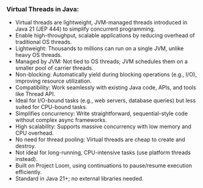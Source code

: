 ### Virtual Threads in Java:
- Virtual threads are lightweight, JVM-managed threads introduced in Java 21 (JEP 444) to simplify concurrent programming.
- Enable high-throughput, scalable applications by reducing overhead of traditional OS threads.
- Lightweight: Thousands to millions can run on a single JVM, unlike heavy OS threads.
- Managed by JVM: Not tied to OS threads; JVM schedules them on a smaller pool of carrier threads.
- Non-blocking: Automatically yield during blocking operations (e.g., I/O), improving resource utilization.
- Compatibility: Work seamlessly with existing Java code, APIs, and tools like Thread API.
- Ideal for I/O-bound tasks (e.g., web servers, database queries) but less suited for CPU-bound tasks.
- Simplifies concurrency: Write straightforward, sequential-style code without complex async frameworks.
- High scalability: Supports massive concurrency with low memory and CPU overhead.
- No need for thread pooling: Virtual threads are cheap to create and destroy.
- Not ideal for long-running, CPU-intensive tasks (use platform threads instead).
- Built on Project Loom, using continuations to pause/resume execution efficiently.
- Standard in Java 21+; no external libraries needed.
